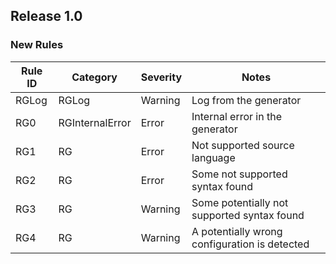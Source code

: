 ## Release 1.0

### New Rules

Rule ID | Category | Severity | Notes
--------|----------|----------|-------
RGLog     |  RGLog  |  Warning | Log from the generator
RG0       |  RGInternalError  |  Error | Internal error in the generator
RG1       |   RG       |  Error   | Not supported source language
RG2       |   RG       |  Error   | Some not supported syntax found
RG3       |   RG       |  Warning | Some potentially not supported syntax found
RG4       |   RG       |  Warning | A potentially wrong configuration is detected
